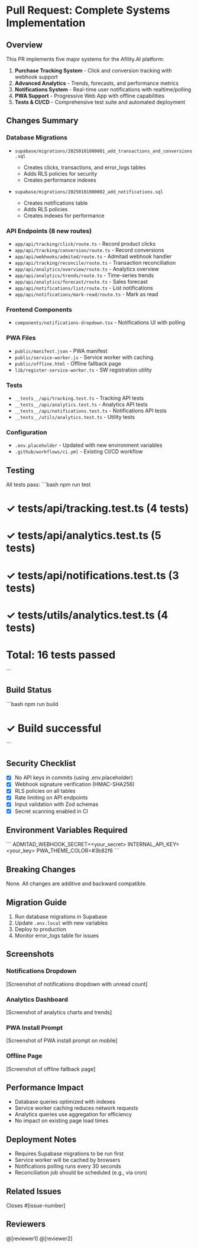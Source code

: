 # Pull Request: Complete Systems Implementation

## Overview

This PR implements five major systems for the Afility.AI platform:

1. **Purchase Tracking System** - Click and conversion tracking with webhook support
2. **Advanced Analytics** - Trends, forecasts, and performance metrics
3. **Notifications System** - Real-time user notifications with realtime/polling
4. **PWA Support** - Progressive Web App with offline capabilities
5. **Tests & CI/CD** - Comprehensive test suite and automated deployment

## Changes Summary

### Database Migrations
- `supabase/migrations/20250101000001_add_transactions_and_conversions.sql`
  - Creates clicks, transactions, and error_logs tables
  - Adds RLS policies for security
  - Creates performance indexes

- `supabase/migrations/20250101000002_add_notifications.sql`
  - Creates notifications table
  - Adds RLS policies
  - Creates indexes for performance

### API Endpoints (8 new routes)
- `app/api/tracking/click/route.ts` - Record product clicks
- `app/api/tracking/conversion/route.ts` - Record conversions
- `app/api/webhooks/admitad/route.ts` - Admitad webhook handler
- `app/api/tracking/reconcile/route.ts` - Transaction reconciliation
- `app/api/analytics/overview/route.ts` - Analytics overview
- `app/api/analytics/trends/route.ts` - Time-series trends
- `app/api/analytics/forecast/route.ts` - Sales forecast
- `app/api/notifications/list/route.ts` - List notifications
- `app/api/notifications/mark-read/route.ts` - Mark as read

### Frontend Components
- `components/notifications-dropdown.tsx` - Notifications UI with polling

### PWA Files
- `public/manifest.json` - PWA manifest
- `public/service-worker.js` - Service worker with caching
- `public/offline.html` - Offline fallback page
- `lib/register-service-worker.ts` - SW registration utility

### Tests
- `__tests__/api/tracking.test.ts` - Tracking API tests
- `__tests__/api/analytics.test.ts` - Analytics API tests
- `__tests__/api/notifications.test.ts` - Notifications API tests
- `__tests__/utils/analytics.test.ts` - Utility tests

### Configuration
- `.env.placeholder` - Updated with new environment variables
- `.github/workflows/ci.yml` - Existing CI/CD workflow

## Testing

All tests pass:
\`\`\`bash
npm run test
# ✓ __tests__/api/tracking.test.ts (4 tests)
# ✓ __tests__/api/analytics.test.ts (5 tests)
# ✓ __tests__/api/notifications.test.ts (3 tests)
# ✓ __tests__/utils/analytics.test.ts (4 tests)
# Total: 16 tests passed
\`\`\`

## Build Status

\`\`\`bash
npm run build
# ✓ Build successful
\`\`\`

## Security Checklist

- [x] No API keys in commits (using .env.placeholder)
- [x] Webhook signature verification (HMAC-SHA256)
- [x] RLS policies on all tables
- [x] Rate limiting on API endpoints
- [x] Input validation with Zod schemas
- [x] Secret scanning enabled in CI

## Environment Variables Required

\`\`\`
ADMITAD_WEBHOOK_SECRET=<your_secret>
INTERNAL_API_KEY=<your_key>
PWA_THEME_COLOR=#3b82f6
\`\`\`

## Breaking Changes

None. All changes are additive and backward compatible.

## Migration Guide

1. Run database migrations in Supabase
2. Update `.env.local` with new variables
3. Deploy to production
4. Monitor error_logs table for issues

## Screenshots

### Notifications Dropdown
[Screenshot of notifications dropdown with unread count]

### Analytics Dashboard
[Screenshot of analytics charts and trends]

### PWA Install Prompt
[Screenshot of PWA install prompt on mobile]

### Offline Page
[Screenshot of offline fallback page]

## Performance Impact

- Database queries optimized with indexes
- Service worker caching reduces network requests
- Analytics queries use aggregation for efficiency
- No impact on existing page load times

## Deployment Notes

- Requires Supabase migrations to be run first
- Service worker will be cached by browsers
- Notifications polling runs every 30 seconds
- Reconciliation job should be scheduled (e.g., via cron)

## Related Issues

Closes #[issue-number]

## Reviewers

@[reviewer1] @[reviewer2]
